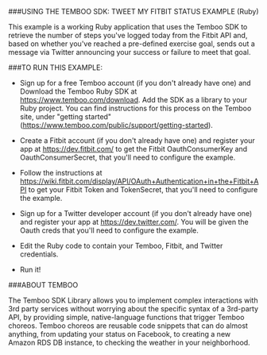 
###USING THE TEMBOO SDK: TWEET MY FITBIT STATUS EXAMPLE (Ruby)

This example is a working Ruby application that uses the Temboo SDK to retrieve the number of steps you've logged 
today from the Fitbit API and, based on whether you've reached a pre-defined exercise goal, sends out a message
via Twitter announcing your success or failure to meet that goal. 

###TO RUN THIS EXAMPLE:

 * Sign up for a free Temboo account (if you don't already have one) and Download the Temboo Ruby SDK
at https://www.temboo.com/download. Add the SDK as a library to your Ruby project. You can find instructions
for this process on the Temboo site, under "getting started" (https://www.temboo.com/public/support/getting-started).

 * Create a Fitbit account (if you don't already have one) and register your app at https://dev.fitbit.com/ to get the Fitbit
OauthConsumerKey and OauthConsumerSecret, that you'll need to configure the example. 

 * Follow the instructions at https://wiki.fitbit.com/display/API/OAuth+Authentication+in+the+Fitbit+API to get your
Fitbit Token and TokenSecret, that you'll need to configure the example.

 * Sign up for a Twitter developer account (if you don't already have one) and register your app at https://dev.twitter.com/. 
You will be given the Oauth creds that you'll need to configure the example. 

 * Edit the Ruby code to contain your Temboo, Fitbit, and Twitter credentials. 

 * Run it!

###ABOUT TEMBOO

The Temboo SDK Library allows you to implement complex interactions with 3rd party services 
without worrying about the specific syntax of a 3rd-party API, by providing simple, 
native-language functions that trigger Temboo choreos. Temboo choreos are reusable
code snippets that can do almost anything, from updating your status on Facebook, to creating
a new Amazon RDS DB instance, to checking the weather in your neighborhood. 
